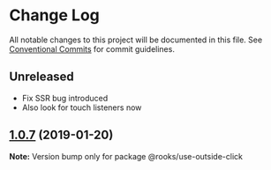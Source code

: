 # Change Log

All notable changes to this project will be documented in this file.
See [Conventional Commits](https://conventionalcommits.org) for commit guidelines.

## Unreleased

- Fix SSR bug introduced
- Also look for touch listeners now

## [1.0.7](https://github.com/imbhargav5/rooks/compare/@rooks/use-outside-click@1.0.6...@rooks/use-outside-click@1.0.7) (2019-01-20)

**Note:** Version bump only for package @rooks/use-outside-click
